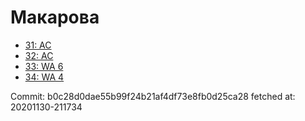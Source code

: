 # Макарова
- [31: AC](31.md)
- [32: AC](32.md)
- [33: WA 6](33.md)
- [34: WA 4](34.md)

Commit: b0c28d0dae55b99f24b21af4df73e8fb0d25ca28
 fetched at: 20201130-211734
